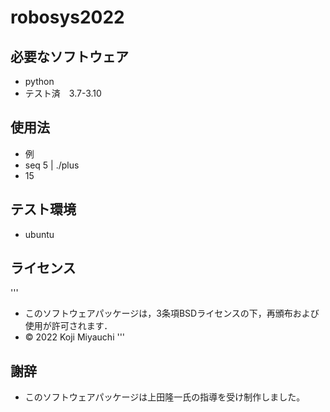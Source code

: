 # robosys2022
## 必要なソフトウェア
* python
* テスト済　3.7-3.10

## 使用法
* 例　
* seq 5 | ./plus
* 15


## テスト環境
* ubuntu

## ライセンス
'''
* このソフトウェアパッケージは，3条項BSDライセンスの下，再頒布および使用が許可されます．
* © 2022 Koji Miyauchi
'''
## 謝辞
* このソフトウェアパッケージは上田隆一氏の指導を受け制作しました。
